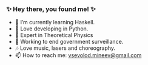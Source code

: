 ### ✨ Hey there, you found me! ✨
- 👾 I’m currently learning Haskell.
- 🐍 Love developing in Python.
- 🔭 Expert in Theoretical Physics
- 🧿 Working to end government surveillance.
- 🎶 Love music, lasers and choreography.
- 📫 How to reach me: vsevolod.mineev@gmail.com
